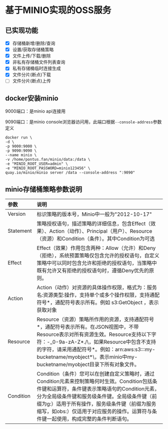 # 基于MINIO实现的OSS服务

## 已实现功能

- [x] 存储桶新增/删除/查询
- [x] 设置/获取存储桶策略
- [x] 文件上传/下载/删除
- [x] 非私有存储桶文件列表查询
- [x] 私有存储桶临时连接生成
- [x] 文件分片(断点)下载
- [ ] 文件分片(断点)上传

## docker安装minio

9000端口：是minio api连接用

9090端口：是minio console浏览器访问用，此端口根据`--console-address`参数定义

```shell
docker run \
-d \
-p 9000:9000 \
-p 9090:9090 \
--name minio \
-v /home/pontus.fan/minio/data:/data \
-e "MINIO_ROOT_USER=admin" \
-e "MINIO_ROOT_PASSWORD=minio123456" \
quay.io/minio/minio server /data --console-address ":9090"
```

## minio存储桶策略参数说明

| 参数  |说明   |
| :------------ | :------------ |
|Version|标识策略的版本号，Minio中一般为"2012-10-17"|
|Statement|策略授权语句，描述策略的详细信息，包含Effect（效果）、Action（动作）、Principal（用户）、Resource（资源）和Condition（条件）。其中Condition为可选|
|Effect|Effect（效果）作用包含两种：Allow（允许）和Deny（拒绝），系统预置策略仅包含允许的授权语句，自定义策略中可以同时包含允许和拒绝的授权语句，当策略中既有允许又有拒绝的授权语句时，遵循Deny优先的原则。|
|Action|Action（动作）对资源的具体操作权限，格式为：服务名:资源类型:操作，支持单个或多个操作权限，支持通配符号*，通配符号表示所有。例如 s3:GetObject ，表示获取对象|
|Resource|Resource（资源）策略所作用的资源，支持通配符号*，通配符号表示所有。在JSON视图中，不带Resource表示对所有资源生效。Resource支持以下字符：-_0-9a-zA-Z*./\，如果Resource中包含不支持的字符，请采用通配符号*。例如：arn:aws:s3:::my-bucketname/myobject*\，表示minio中my-bucketname/myobject目录下所有对象文件。|
|Condition|Condition（条件）您可以在创建自定义策略时，通过Condition元素来控制策略何时生效。Condition包括条件键和运算符，条件键表示策略语句的Condition元素，分为全局级条件键和服务级条件键。全局级条件键（前缀为g:）适用于所有操作，服务级条件键（前缀为服务缩写，如obs:）仅适用于对应服务的操作。运算符与条件键一起使用，构成完整的条件判断语句。|



